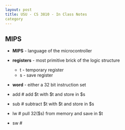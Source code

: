 ```yaml
---
layout: post
title: USU - CS 3810 - In Class Notes
category
---
```


## MIPS

- __MIPS__ - language of the microcontroller
- __registers__ - most primitive brick of the logic structure
  + t - temporary register
  + s - save register
- __word__ - either a 32 bit instruction set

- add # add $t with $t and store in $s
- sub # subtract $t with $t and store in $s
- lw # pull 32($s) from memory and save in $t
- sw # 

